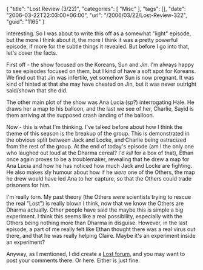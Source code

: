 {
	"title": "Lost Review (3/22)",
	"categories": [
		"Misc"
	],
	"tags": [],
	"date": "2006-03-22T22:03:00+06:00",
	"url": "/2006/03/22/Lost-Review-322",
	"guid": "1165"
}

Interesting. So I was about to write this off as a somewhat "light" episode, but the more I think about it, the more I think it was a pretty powerful episode, if more for the subtle things it revealed. But before I go into that, let's cover the facts.

First off - the show focused on the Koreans, Sun and Jin. I'm always happy to see episodes focused on them, but I kind of have a soft spot for Koreans. We find out that Jin was infertile, yet somehow Sun is now pregnant. It was kind of hinted at that she may have cheated on Jin, but it was never outright said/shown that she did. 

The other main plot of the show was Ana Lucia (sp?) interrogating Hale. He draws her a map to his balloon, and the last we see of her, Charlie, Sayid is them arriving at the supposed crash landing of the balloon.

Now - this is what I'm thinking. I've talked before about how I think the theme of this season is the breakup of the group. This is demonstrated in the obvious split between Jack and Locke, and Charlie being ostracized from the rest of the group. At the end of today's episode (am I the only one who laughed out loud at the Dharma cereal? I'd <i>kill</i> for a box of that), Ethan once again proves to be a troublemaker, revealing that he drew a map for Ana Lucia and how he has noticed how much Jack and Locke are fighting. He also makes sly humour about how if he <i>were</i> one of the Others, the map he drew would have led Ana to her capture, so that the Others could trade prisoners for him.

I'm really torn. My past theory (the Others were scientists trying to rescue the real "Lost") is really blown I think, now that we know the Others are Dharma actually. Other people have said the maybe this is simple a big experiment. I think this seems like a real possibility, especially with the Others being nothing more than Dharma in disguise. However, in the last episode, a part of me really felt like Ethan thought there was a real virus out there, and that he was really helping Claire. Maybe it's an experiment inside an experiment?

Anyway, as I mentioned, I did create a <a href="http://ray.camdenfamily.com/forums/forums.cfm?conferenceid=240470C3-A0AE-3FF3-C4D1640560DEA426">Lost forum</a>, and you may want to post your comments there. Or here. Either is just fine.